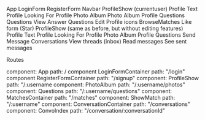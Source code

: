 App
    LoginForm
    RegisterForm
    Navbar
    ProfileShow (currentuser)
        Profile Text
        Profile Looking For
        Profile Photo Album
            Photo Album
        Profile Questions
            Questions View
            Answer Questions
        Edit Profile icons
    BrowseMatches
        Like form (Star)
        ProfileShow (same as before, but without editing features)
            Profile Text
            Profile Looking For
            Profile Photo Album
            Profile Questions
            Send Message
    Conversations
        View threads (inbox)
        Read messages
        See sent messages

Routes

component: App path: /
    component LoginFormContainer path: "/login"
    component RegisterFormContainer path: "/signup"
    component: ProfileShow path: "/:username
        component: PhotoAlbum path: "/:username/photos"
        component: Questions path: "/:username/questions"
component: MatchesContainer path: "/matches"
component: ShowMatch path: "/:username"
component: ConversationContainer path: "/conversations"
    component: ConvoIndex path: "/conversation/:conversationId"
